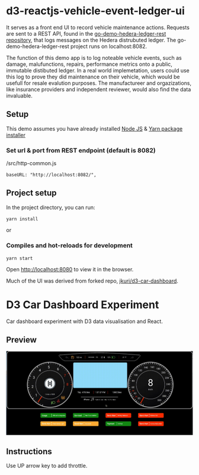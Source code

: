 # d3-reactjs-vehicle-event-ledger-ui

It serves as a front end UI to record vehicle maintenance actions.  Requests are sent to a REST API, found in the [go-demo-hedera-ledger-rest repository](https://github.com/droatl2000/go-demo-hedera-ledger-rest), that logs messages on the Hedera distrubuted ledger.  The go-demo-hedera-ledger-rest project runs on localhost:8082. 

The function of this demo app is to log noteable vehicle events, such as damage, malufunctions, repairs, performance metrics onto a public, immutable distibuted ledger.  In a real world implemetation, users could use this log to prove they did maintenance on their vehicle, which would be usefull for resale evalution purposes. The manufactureer and orgazizations, like insurance providers and independent reviewer, would also find the data invaluable.

## Setup

This demo assumes you have already installed [Node JS](https://nodejs.org/en/download/) & [Yarn package installer](https://classic.yarnpkg.com/en/docs/install/)

### Set url & port from REST endpoint (default is 8082)
/src/http-common.js
```
baseURL: "http://localhost:8082/",
```

## Project setup

In the project directory, you can run:

```
yarn install
```

or

### Compiles and hot-reloads for development

```
yarn start
```

Open [http://localhost:8080](http://localhost:8080) to view it in the browser.


Much of the UI was derived from forked repo, [jkuri/d3-car-dashboard](https://github.com/jkuri/d3-car-dashboard).

# D3 Car Dashboard Experiment

Car dashboard experiment with D3 data visualisation and React.

## Preview

![Preview](https://raw.githubusercontent.com/Crypto-Brothers/d3-reactjs-vehicle-event-ledger-ui/master/.github/images/democap.gif)

## Instructions

Use UP arrow key to add throttle.

